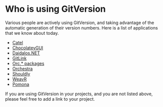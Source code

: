 # Who is using GitVersion
Various people are actively using GitVersion, and taking advantage of the automatic generation of their version numbers.  Here is a list of applications that we know about today.

 * [Catel](https://github.com/catel/catel)
 * [ChocolateyGUI](https://github.com/chocolatey/ChocolateyGUI)
 * [Daidalos.NET](https://github.com/froko/Daidalos.NET)
 * [GitLink](github.com/CatenaLogic/GitLink)
 * [Orc.* packages](https://github.com/wildgums?query=orc)
 * [Orchestra](https://github.com/wildgums/orchestra)
 * [Shouldly](https://github.com/shouldly/shouldly)
 * [WeavR](https://github.com/WeavR/WeavR)
 * [Pomona](http://pomona.io/)

If you are using GitVersion in your projects, and you are not listed above, please feel free to add a link to your project.
